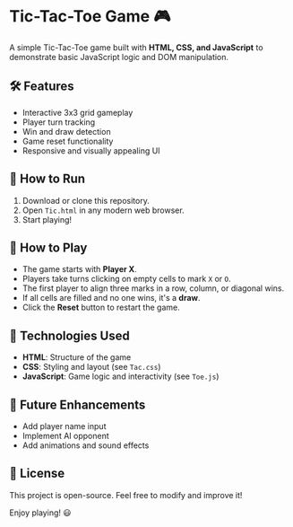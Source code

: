 # Tic-Tac-Toe Game 🎮  

A simple Tic-Tac-Toe game built with **HTML, CSS, and JavaScript** to demonstrate basic JavaScript logic and DOM manipulation.

## 🛠 Features  
- Interactive 3x3 grid gameplay  
- Player turn tracking  
- Win and draw detection  
- Game reset functionality  
- Responsive and visually appealing UI  

## 🚀 How to Run  
1. Download or clone this repository.  
2. Open `Tic.html` in any modern web browser.  
3. Start playing!  

## 🎯 How to Play  
- The game starts with **Player X**.  
- Players take turns clicking on empty cells to mark `X` or `O`.  
- The first player to align three marks in a row, column, or diagonal wins.  
- If all cells are filled and no one wins, it's a **draw**.  
- Click the **Reset** button to restart the game.  

## 📝 Technologies Used  
- **HTML**: Structure of the game  
- **CSS**: Styling and layout (see `Tac.css`)  
- **JavaScript**: Game logic and interactivity (see `Toe.js`)  

## 📌 Future Enhancements  
- Add player name input  
- Implement AI opponent  
- Add animations and sound effects  

## 📜 License  
This project is open-source. Feel free to modify and improve it!  


  
Enjoy playing! 😃  
